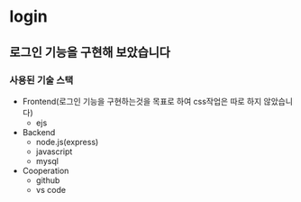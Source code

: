 # login

## 로그인 기능을 구현해 보았습니다

### 사용된 기술 스택
- Frontend(로그인 기능을 구현하는것을 목표로 하여 css작업은 따로 하지 않았습니다)
  - ejs
- Backend
  - node.js(express)
  - javascript
  - mysql
- Cooperation
  - github
  - vs code

###
